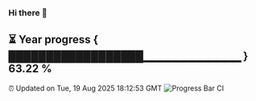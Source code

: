### Hi there 👋
⏳ Year progress { ██████████████████▁▁▁▁▁▁▁▁▁▁▁▁ } 63.22 %
---
⏰ Updated on Tue, 19 Aug 2025 18:12:53 GMT
![Progress Bar CI](https://github.com/Moyi321/Moyi321/workflows/Progress%20Bar%20CI/badge.svg)
